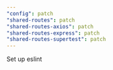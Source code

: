 ```yaml
---
"config": patch
"shared-routes": patch
"shared-routes-axios": patch
"shared-routes-express": patch
"shared-routes-supertest": patch
---
```


Set up eslint
